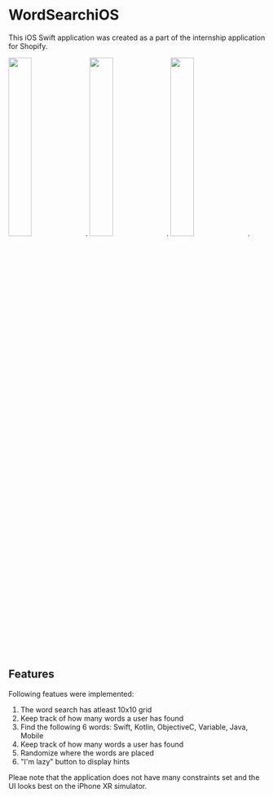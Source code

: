 # WordSearchiOS
This iOS Swift application was created as a part of the internship application for Shopify.

<img src="https://imgur.com/0sFglP7.png" width="30%">.
<img src="https://imgur.com/LKEAmtJ.png" width="30%">.
<img src="https://i.imgur.com/IKEMQa7.png" width="30%">.


## Features

Following featues were implemented:

1. The word search has atleast 10x10 grid
2. Keep track of how many words a user has found
3. Find the following 6 words: Swift, Kotlin, ObjectiveC, Variable, Java, Mobile
4. Keep track of how many words a user has found
5. Randomize where the words are placed
6. "I'm lazy" button to display hints

Pleae note that the application does not have many constraints set and the UI looks best on the iPhone XR simulator. 
